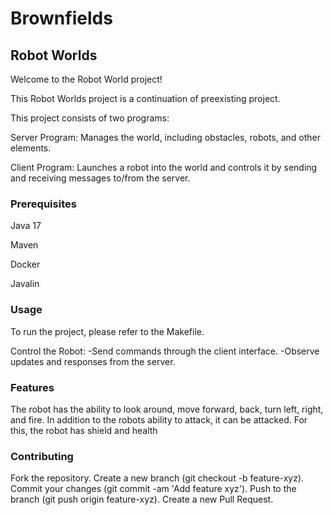 # **Brownfields**

## **Robot Worlds**

Welcome to the Robot World project!

This Robot Worlds project is a continuation of preexisting project.

This project consists of two programs:

Server Program: Manages the world, including obstacles, robots, and other elements.

Client Program: Launches a robot into the world and controls it by sending and receiving messages to/from the server.

### **Prerequisites**

Java 17

Maven

Docker

Javalin

### **Usage**

To run the project, please refer to the Makefile.

Control the Robot:
-Send commands through the client interface.
-Observe updates and responses from the server.

### **Features**

The robot has the ability to look around, move forward, back, turn left, right, and fire.
In addition to the robots ability to attack, it can be attacked. For this, the robot has shield and health

### **Contributing**

Fork the repository.
Create a new branch (git checkout -b feature-xyz).
Commit your changes (git commit -am 'Add feature xyz').
Push to the branch (git push origin feature-xyz).
Create a new Pull Request.